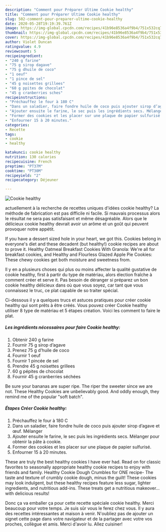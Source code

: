 ```yaml
---
description: "Comment pour Préparer Ultime Cookie healthy"
title: "Comment pour Préparer Ultime Cookie healthy"
slug: 502-comment-pour-preparer-ultime-cookie-healthy
date: 2020-05-28T19:19:39.761Z
image: https://img-global.cpcdn.com/recipes/41b96e8536a4f9b4/751x532cq70/cookie-healthy-photo-principale-de-la-recette.jpg
thumbnail: https://img-global.cpcdn.com/recipes/41b96e8536a4f9b4/751x532cq70/cookie-healthy-photo-principale-de-la-recette.jpg
cover: https://img-global.cpcdn.com/recipes/41b96e8536a4f9b4/751x532cq70/cookie-healthy-photo-principale-de-la-recette.jpg
author: Violet Duncan
ratingvalue: 4.9
reviewcount: 5
recipeingredient:
- "240 g farine"
- "75 g sirop dagave"
- "75 g dhuile de coco"
- "1 oeuf"
- "1 pince de sel"
- "45 g noisettes grillees"
- "60 g ppites de chocolat"
- "45 g cranberries sches"
recipeinstructions:
- "Préchauffez le four à 180 C"
- "Dans un saladier, faire fondre huile de coco puis ajouter sirop d’agave et œuf. Mélanger"
- "Ajouter ensuite le farine, le sec puis les ingrédients secs. Mélanger pour obtenir la pâte à cookie."
- "Former des cookies et les placer sur une plaque de papier sulfurisé."
- "Enfourner 15 à 20 minutes."
categories:
- Recette
tags:
- cookie
- healthy

katakunci: cookie healthy 
nutrition: 130 calories
recipecuisine: French
preptime: "PT37M"
cooktime: "PT30M"
recipeyield: "2"
recipecategory: Déjeuner

---
```



![Cookie healthy](https://img-global.cpcdn.com/recipes/41b96e8536a4f9b4/751x532cq70/cookie-healthy-photo-principale-de-la-recette.jpg)

actuellement à la recherche de recettes uniques d'idées cookie healthy? La méthode de fabrication est pas difficile ni facile. Si mauvais processus alors le résultat ne sera pas satisfaisant et même désagréable. Alors que le délicieux cookie healthy devrait avoir un arôme et un goût qui peuvent provoquer notre appétit.

If you have a dessert sized hole in your heart, we got this. Cookies belong in everyone&#39;s diet and these decadent (but healthy!) cookie recipes are about to prove it. Healthy Oatmeal Breakfast Cookies With Granola: We&#39;re all for breakfast cookies, and Healthy and Flourless Glazed Apple Pie Cookies: These chewy cookies get both moisture and sweetness from.

Il y en a plusieurs choses qui plus ou moins affecter la qualité gustative de cookie healthy, first à partir du type de matériau, alors élection fraîche à comment créer et serve it. Pas besoin de déranger si préparez un bon cookie healthy délicieux dans où que vous soyez, car tant que vous connaissez le truc, ce plat capable de so traiter spécial.


Ci-dessous il y a quelques trucs et astuces pratiques pour créer cookie healthy qui sont prêts à être créés. Vous pouvez créer Cookie healthy utiliser 8 type de matériau et 5 étapes création. Voici les comment to faire le plat.

<!--inarticleads1-->

##### Les ingrédients nécessaires pour faire Cookie healthy:

1. Obtenir 240 g farine
1. Fournir 75 g sirop d’agave
1. Prenez 75 g d’huile de coco
1. Fournir 1 oeuf
1. Fournir 1 pincée de sel
1. Prendre 45 g noisettes grillees
1.  60 g pépites de chocolat
1. Fournir 45 g cranberries séchées


Be sure your bananas are super ripe. The riper the sweeter since we are not. These Healthy Cookies are unbelievably good. And oddly enough, they remind me of the popular &#34;soft batch&#34;. 

<!--inarticleads2-->

##### Étapes Créer Cookie healthy:

1. Préchauffez le four à 180 C
1. Dans un saladier, faire fondre huile de coco puis ajouter sirop d’agave et œuf. Mélanger
1. Ajouter ensuite le farine, le sec puis les ingrédients secs. Mélanger pour obtenir la pâte à cookie.
1. Former des cookies et les placer sur une plaque de papier sulfurisé.
1. Enfourner 15 à 20 minutes.


These are truly the best healthy cookies I have ever had. Read on for classic favorites to seasonally appropriate healthy cookie recipes to enjoy with friends and family. Healthy Cookie Dough Crumbles for ONE recipe- The taste and texture of crumbly cookie dough, minus the guilt! These cookies may look indulgent, but these healthy recipes feature less sugar, lighter ingredients, and nutritious add-ins. These treats get a nutritious makeover… with delicious results! 


Donc ça va emballer ça pour cette recette spéciale cookie healthy. Merci beaucoup pour votre temps. Je suis sûr vous le ferez chez vous. Il y aura des recettes  intéressantes at maison à venir. N'oubliez pas de ajouter un signet cette page dans votre navigateur et de la partager avec votre vos proches, collègue et amis. Merci d'avoir lu. Allez cuisiner!
